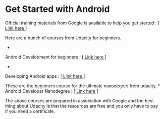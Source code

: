 # Get Started with Android

Official training materials from Google is available to help you get started : 
[[ Link here ]](http://developer.android.com/training/index.html)

Here are a bunch of courses from Udacity for beginners. 

* 
Android Development for beginners 
: [[ Link here ]](https://www.udacity.com/course/android-development-for-beginners--ud837) 

* 
Developing Android apps : [[ Link here ]](https://www.udacity.com/course/developing-android-apps--ud853)


These are the beginners course for the ultimate nanodegree from udacity, 
* 
Android Developer Nanodegree : [[ Link here ]](https://www.udacity.com/course/android-developer-nanodegree--nd801)

The above courses are prepared in association with Google and the best thing about Udacity is that the resources are free and you only have to pay if you need a certificate.

